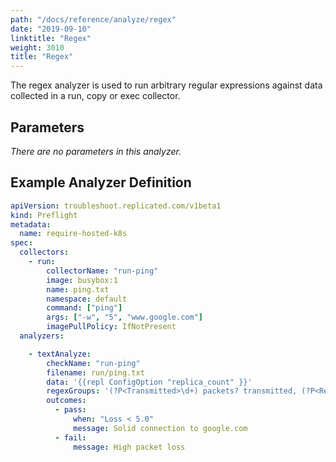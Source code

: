 ```yaml
---
path: "/docs/reference/analyze/regex"
date: "2019-09-10"
linktitle: "Regex"
weight: 3010
title: "Regex"
---
```


The regex analyzer is used to run arbitrary regular expressions against data collected in a run, copy or exec collector.

## Parameters

*There are no parameters in this analyzer.*

## Example Analyzer Definition

```yaml
apiVersion: troubleshoot.replicated.com/v1beta1
kind: Preflight
metadata:
  name: require-hosted-k8s
spec:
  collectors:
    - run:
        collectorName: "run-ping"
        image: busybox:1
        name: ping.txt
        namespace: default
        command: ["ping"]
        args: ["-w", "5", "www.google.com"]
        imagePullPolicy: IfNotPresent
  analyzers:

    - textAnalyze:
        checkName: "run-ping"
        filename: run/ping.txt
        data: '{{repl ConfigOption "replica_count" }}'
        regexGroups: '(?P<Transmitted>\d+) packets? transmitted, (?P<Received>\d+) packets? received, (?P<Loss>\d+\.\d+)% packet loss'
        outcomes:
          - pass:
              when: "Loss < 5.0"
              message: Solid connection to google.com
          - fail:
              message: High packet loss
```
